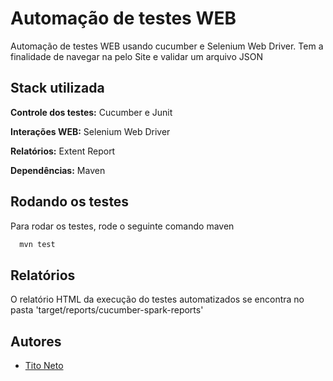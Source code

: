 
# Automação de testes WEB

Automação de testes WEB usando cucumber e Selenium Web Driver. Tem a finalidade de navegar na pelo Site e validar um arquivo JSON


## Stack utilizada

**Controle dos testes:** Cucumber e Junit

**Interações WEB:** Selenium Web Driver

**Relatórios:** Extent Report

**Dependências:** Maven


## Rodando os testes

Para rodar os testes, rode o seguinte comando maven

```bash
  mvn test 
```


## Relatórios
O relatório HTML da execução do testes automatizados se encontra no pasta 'target/reports/cucumber-spark-reports'
## Autores

- [Tito Neto]()

